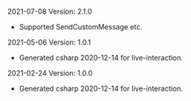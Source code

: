 2021-07-08 Version: 2.1.0
- Supported SendCustomMessage etc.

2021-05-06 Version: 1.0.1
- Generated csharp 2020-12-14 for live-interaction.

2021-02-24 Version: 1.0.0
- Generated csharp 2020-12-14 for live-interaction.


